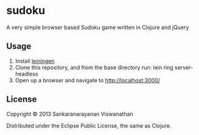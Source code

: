 # sudoku

A very simple browser based Sudoku game written in Clojure and jQuery

## Usage

1. Install [leiningen][1]  
2. Clone this repository, and from the base directory run: lein ring server-headless  
3. Open up a browser and navigate to [http://localhost:3000/][2]  

[1]: https://github.com/technomancy/leiningen
[2]: http://localhost:3000/

## License

Copyright © 2013 Sankaranarayanan Viswanathan

Distributed under the Eclipse Public License, the same as Clojure.

